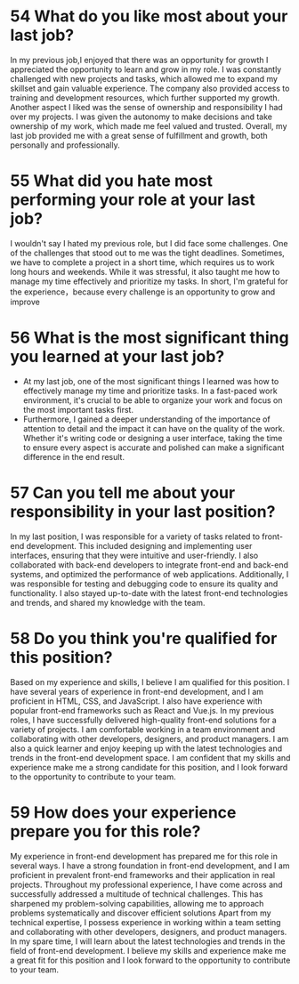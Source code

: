 # 54 What do you like most about your last job?

In my previous job,I enjoyed that there was an opportunity for growth
I appreciated the opportunity to learn and grow in my role.
I was constantly challenged with new projects and tasks, which allowed me to expand my skillset and gain valuable experience. The company also provided access to training and development resources, which further supported my growth.
Another aspect I liked was the sense of ownership and responsibility I had over my projects.
I was given the autonomy to make decisions and take ownership of my work, which made me feel valued and trusted.
Overall, my last job provided me with a great sense of fulfillment and growth, both personally and professionally.

# 55 What did you hate most performing your role at your last job?

I wouldn't say I hated my previous role, but I did face some challenges.
One of the challenges that stood out to me was the tight deadlines.
Sometimes, we have to complete a project in a short time,
which requires us to work long hours and weekends.
While it was stressful, it also taught me how to manage my time effectively and prioritize my tasks.
In short, I'm grateful for the experience，because every challenge is an opportunity to grow and improve

# 56 What is the most significant thing you learned at your last job?

- At my last job, one of the most significant things I learned was how to effectively manage my time and prioritize tasks.
  In a fast-paced work environment, it's crucial to be able to organize your work and focus on the most important tasks first.
- Furthermore, I gained a deeper understanding of the importance of attention to detail and the impact it can have on the quality of the work. Whether it's writing code or designing a user interface, taking the time to ensure every aspect is accurate and polished can make a significant difference in the end result.

# 57 Can you tell me about your responsibility in your last position?

In my last position, I was responsible for a variety of tasks related to front-end development. This included designing and implementing user interfaces, ensuring that they were intuitive and user-friendly. I also collaborated with back-end developers to integrate front-end and back-end systems, and optimized the performance of web applications.
Additionally, I was responsible for testing and debugging code to ensure its quality and functionality. I also stayed up-to-date with the latest front-end technologies and trends, and shared my knowledge with the team.

# 58 Do you think you're qualified for this position?

Based on my experience and skills, I believe I am qualified for this position. I have several years of experience in front-end development, and I am proficient in HTML, CSS, and JavaScript. I also have experience with popular front-end frameworks such as React and Vue.js.
In my previous roles, I have successfully delivered high-quality front-end solutions for a variety of projects. I am comfortable working in a team environment and collaborating with other developers, designers, and product managers. I am also a quick learner and enjoy keeping up with the latest technologies and trends in the front-end development space.
I am confident that my skills and experience make me a strong candidate for this position, and I look forward to the opportunity to contribute to your team.

# 59 How does your experience prepare you for this role?

My experience in front-end development has prepared me for this role in several ways. I have a strong foundation in front-end development, and I am proficient in prevalent front-end frameworks and their application in real projects.
Throughout my professional experience, I have come across and successfully addressed a multitude of technical challenges. This has sharpened my problem-solving capabilities, allowing me to approach problems systematically and discover efficient solutions
Apart from my technical expertise, I possess experience in working within a team setting and collaborating with other developers, designers, and product managers.
In my spare time, I will learn about the latest technologies and trends in the field of front-end development. I believe my skills and experience make me a great fit for this position and I look forward to the opportunity to contribute to your team.
